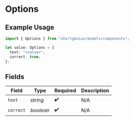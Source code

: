 # Options

## Example Usage

```typescript
import { Options } from "shortgenius/models/components";

let value: Options = {
  text: "<value>",
  correct: true,
};
```

## Fields

| Field              | Type               | Required           | Description        |
| ------------------ | ------------------ | ------------------ | ------------------ |
| `text`             | *string*           | :heavy_check_mark: | N/A                |
| `correct`          | *boolean*          | :heavy_check_mark: | N/A                |